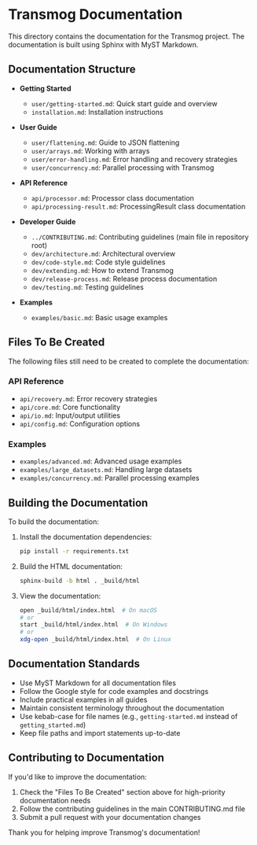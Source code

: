# Transmog Documentation

This directory contains the documentation for the Transmog project. The documentation is built using Sphinx with MyST Markdown.

## Documentation Structure

- **Getting Started**
  - `user/getting-started.md`: Quick start guide and overview
  - `installation.md`: Installation instructions

- **User Guide**
  - `user/flattening.md`: Guide to JSON flattening
  - `user/arrays.md`: Working with arrays
  - `user/error-handling.md`: Error handling and recovery strategies
  - `user/concurrency.md`: Parallel processing with Transmog
  
- **API Reference**
  - `api/processor.md`: Processor class documentation
  - `api/processing-result.md`: ProcessingResult class documentation

- **Developer Guide**
  - `../CONTRIBUTING.md`: Contributing guidelines (main file in repository root)
  - `dev/architecture.md`: Architectural overview
  - `dev/code-style.md`: Code style guidelines
  - `dev/extending.md`: How to extend Transmog
  - `dev/release-process.md`: Release process documentation
  - `dev/testing.md`: Testing guidelines

- **Examples**
  - `examples/basic.md`: Basic usage examples

## Files To Be Created

The following files still need to be created to complete the documentation:

### API Reference
- `api/recovery.md`: Error recovery strategies
- `api/core.md`: Core functionality
- `api/io.md`: Input/output utilities
- `api/config.md`: Configuration options

### Examples
- `examples/advanced.md`: Advanced usage examples
- `examples/large_datasets.md`: Handling large datasets
- `examples/concurrency.md`: Parallel processing examples

## Building the Documentation

To build the documentation:

1. Install the documentation dependencies:
   ```bash
   pip install -r requirements.txt
   ```

2. Build the HTML documentation:
   ```bash
   sphinx-build -b html . _build/html
   ```

3. View the documentation:
   ```bash
   open _build/html/index.html  # On macOS
   # or
   start _build/html/index.html  # On Windows
   # or
   xdg-open _build/html/index.html  # On Linux
   ```

## Documentation Standards

- Use MyST Markdown for all documentation files
- Follow the Google style for code examples and docstrings
- Include practical examples in all guides
- Maintain consistent terminology throughout the documentation
- Use kebab-case for file names (e.g., `getting-started.md` instead of `getting_started.md`)
- Keep file paths and import statements up-to-date

## Contributing to Documentation

If you'd like to improve the documentation:

1. Check the "Files To Be Created" section above for high-priority documentation needs
2. Follow the contributing guidelines in the main CONTRIBUTING.md file
3. Submit a pull request with your documentation changes

Thank you for helping improve Transmog's documentation! 